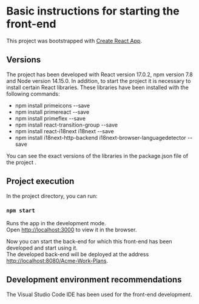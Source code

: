 # Basic instructions for starting the front-end

This project was bootstrapped with [Create React App](https://github.com/facebook/create-react-app).

## Versions

The project has been developed with React version 17.0.2, npm version 7.8 and Node version 14.15.0.
In addition, to start the project it is necessary to install certain React libraries. These libraries have been installed with the following commands:
- npm install primeicons --save
- npm install primereact --save
- npm install primeflex --save
- npm install react-transition-group --save
- npm install react-i18next i18next --save
- npm install i18next-http-backend i18next-browser-languagedetector --save

You can see the exact versions of the libraries in the package.json file of the project .

## Project execution

In the project directory, you can run:

### `npm start`

Runs the app in the development mode.\
Open [http://localhost:3000](http://localhost:3000) to view it in the browser.

Now you can start the back-end for which this front-end has been developed and start using it.\
The developed back-end will be deployed at the address [http://localhost:8080/Acme-Work-Plans](http://localhost:8080/Acme-Work-Plans).

## Development environment recommendations

The Visual Studio Code IDE has been used for the front-end development.
